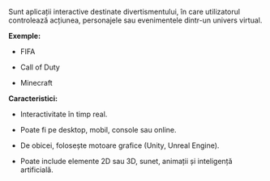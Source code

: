 Sunt aplicații interactive destinate divertismentului, în care utilizatorul controlează acțiunea, personajele sau evenimentele dintr-un univers virtual.

**Exemple:**

- FIFA
    
- Call of Duty
    
- Minecraft
    

**Caracteristici:**

- Interactivitate în timp real.
    
- Poate fi pe desktop, mobil, console sau online.
    
- De obicei, folosește motoare grafice (Unity, Unreal Engine).
    
- Poate include elemente 2D sau 3D, sunet, animații și inteligență artificială.